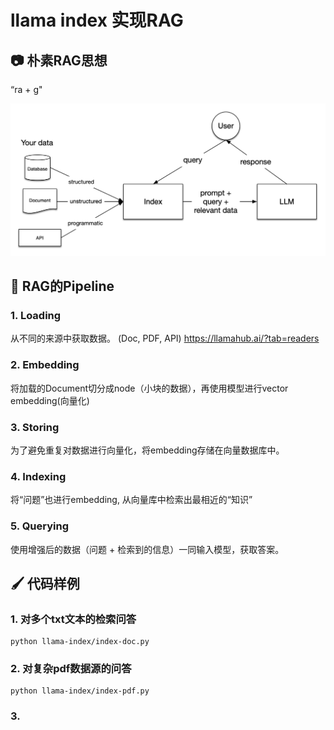 # llama index 实现RAG

## 📷 朴素RAG思想
“ra + g" 

![Basci RAG](./llama-index/assets/basic_rag.png)


## 🧹 RAG的Pipeline

### 1. Loading
从不同的来源中获取数据。  (Doc, PDF, API)
https://llamahub.ai/?tab=readers

### 2. Embedding 
将加载的Document切分成node（小块的数据），再使用模型进行vector embedding(向量化)

### 3. Storing
为了避免重复对数据进行向量化，将embedding存储在向量数据库中。

### 4. Indexing
将“问题”也进行embedding, 从向量库中检索出最相近的“知识”

### 5. Querying
使用增强后的数据（问题 + 检索到的信息）一同输入模型，获取答案。



## 🖌️ 代码样例

### 1. 对多个txt文本的检索问答
```
python llama-index/index-doc.py
```

### 2. 对复杂pdf数据源的问答
```
python llama-index/index-pdf.py
```

### 3. 